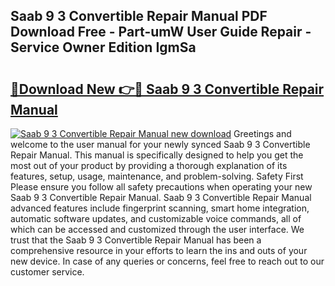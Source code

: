 ## Saab 9 3 Convertible Repair Manual PDF Download Free - Part-umW User Guide Repair - Service Owner Edition IgmSa

# <h2><a href="http://bc96034.oget.top/?id=Saab+9+3+Convertible+Repair+Manual">🔗Download New 👉🔴 Saab 9 3 Convertible Repair Manual</a></h2>

[![Saab 9 3 Convertible Repair Manual new download](https://i.imgur.com/5g1atiW.png)](http://bc96034.oget.top/?id=Saab+9+3+Convertible+Repair+Manual)
Greetings and welcome to the user manual for your newly synced Saab 9 3 Convertible Repair Manual. This manual is specifically designed to help you get the most out of your product by providing a thorough explanation of its features, setup, usage, maintenance, and problem-solving. Safety First Please ensure you follow all safety precautions when operating your new Saab 9 3 Convertible Repair Manual. Saab 9 3 Convertible Repair Manual advanced features include fingerprint scanning, smart home integration, automatic software updates, and customizable voice commands, all of which can be accessed and customized through the user interface. We trust that the Saab 9 3 Convertible Repair Manual has been a comprehensive resource in your efforts to learn the ins and outs of your new device. In case of any queries or concerns, feel free to reach out to our customer service.
